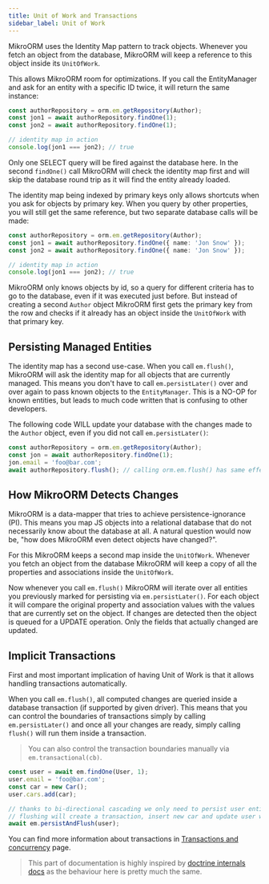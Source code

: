```yaml
---
title: Unit of Work and Transactions
sidebar_label: Unit of Work
---
```


MikroORM uses the Identity Map pattern to track objects. Whenever you fetch an object from 
the database, MikroORM will keep a reference to this object inside its `UnitOfWork`. 

This allows MikroORM room for optimizations. If you call the EntityManager and ask for an 
entity with a specific ID twice, it will return the same instance:

```typescript
const authorRepository = orm.em.getRepository(Author);
const jon1 = await authorRepository.findOne(1);
const jon2 = await authorRepository.findOne(1);

// identity map in action
console.log(jon1 === jon2); // true
```

Only one SELECT query will be fired against the database here. In the second `findOne()` 
call MikroORM will check the identity map first and will skip the database round trip as
it will find the entity already loaded.

The identity map being indexed by primary keys only allows shortcuts when you ask for objects 
by primary key. When you query by other properties, you will still get the same reference, 
but two separate database calls will be made:

```typescript
const authorRepository = orm.em.getRepository(Author);
const jon1 = await authorRepository.findOne({ name: 'Jon Snow' });
const jon2 = await authorRepository.findOne({ name: 'Jon Snow' });

// identity map in action
console.log(jon1 === jon2); // true
```

MikroORM only knows objects by id, so a query for different criteria has to go to the database, 
even if it was executed just before. But instead of creating a second `Author` object MikroORM 
first gets the primary key from the row and checks if it already has an object inside the 
`UnitOfWork` with that primary key. 

## Persisting Managed Entities

The identity map has a second use-case. When you call `em.flush()`, MikroORM will 
ask the identity map for all objects that are currently managed. This means you don't have to 
call `em.persistLater()` over and over again to pass known objects to the 
`EntityManager`. This is a NO-OP for known entities, but leads to much code written that is 
confusing to other developers.

The following code WILL update your database with the changes made to the `Author` object, 
even if you did not call `em.persistLater()`:

```typescript
const authorRepository = orm.em.getRepository(Author);
const jon = await authorRepository.findOne(1);
jon.email = 'foo@bar.com';
await authorRepository.flush(); // calling orm.em.flush() has same effect
```

## How MikroORM Detects Changes

MikroORM is a data-mapper that tries to achieve persistence-ignorance (PI). This means you 
map JS objects into a relational database that do not necessarily know about the database at 
all. A natural question would now be, "how does MikroORM even detect objects have changed?".

For this MikroORM keeps a second map inside the `UnitOfWork`. Whenever you fetch an object 
from the database MikroORM will keep a copy of all the properties and associations inside 
the `UnitOfWork`. 

Now whenever you call `em.flush()` MikroORM will iterate over all entities you 
previously marked for persisting via `em.persistLater()`. For each object it will
compare the original property and association values with the values that are currently set 
on the object. If changes are detected then the object is queued for a UPDATE operation. 
Only the fields that actually changed are updated.

## Implicit Transactions

First and most important implication of having Unit of Work is that it allows handling
transactions automatically. 

When you call `em.flush()`, all computed changes are queried inside a database
transaction (if supported by given driver). This means that you can control the boundaries 
of transactions simply by calling `em.persistLater()` and once all your changes 
are ready, simply calling `flush()` will run them inside a transaction. 

> You can also control the transaction boundaries manually via `em.transactional(cb)`.

```typescript
const user = await em.findOne(User, 1);
user.email = 'foo@bar.com';
const car = new Car();
user.cars.add(car);

// thanks to bi-directional cascading we only need to persist user entity
// flushing will create a transaction, insert new car and update user with new email
await em.persistAndFlush(user);
```

You can find more information about transactions in [Transactions and concurrency](transactions.md) 
page.

> This part of documentation is highly inspired by [doctrine internals docs](https://www.doctrine-project.org/projects/doctrine-orm/en/2.6/reference/unitofwork.html)
> as the behaviour here is pretty much the same.
